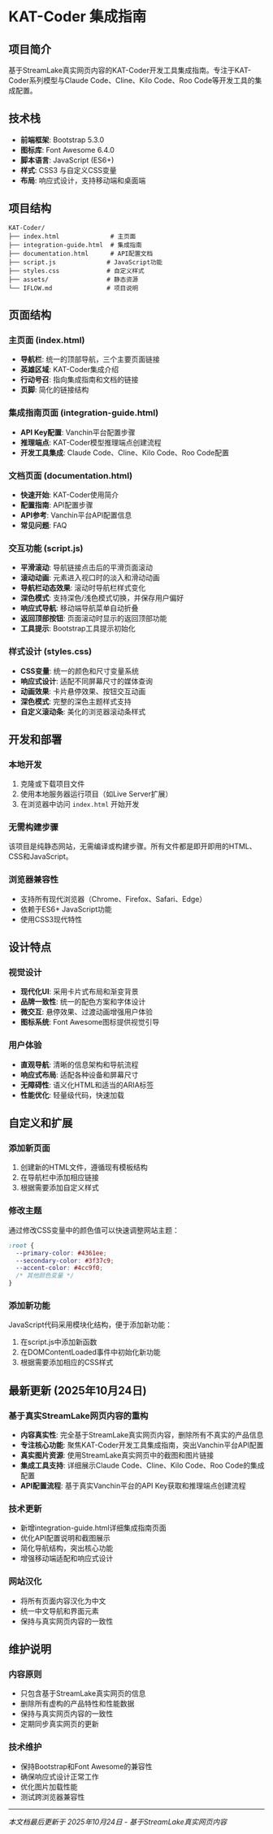 # KAT-Coder 集成指南

## 项目简介
基于StreamLake真实网页内容的KAT-Coder开发工具集成指南。专注于KAT-Coder系列模型与Claude Code、Cline、Kilo Code、Roo Code等开发工具的集成配置。

## 技术栈
- **前端框架**: Bootstrap 5.3.0
- **图标库**: Font Awesome 6.4.0
- **脚本语言**: JavaScript (ES6+)
- **样式**: CSS3 与自定义CSS变量
- **布局**: 响应式设计，支持移动端和桌面端

## 项目结构
```
KAT-Coder/
├── index.html              # 主页面
├── integration-guide.html  # 集成指南
├── documentation.html      # API配置文档
├── script.js              # JavaScript功能
├── styles.css             # 自定义样式
├── assets/                # 静态资源
└── IFLOW.md               # 项目说明
```

## 页面结构

### 主页面 (index.html)
- **导航栏**: 统一的顶部导航，三个主要页面链接
- **英雄区域**: KAT-Coder集成介绍
- **行动号召**: 指向集成指南和文档的链接
- **页脚**: 简化的链接结构

### 集成指南页面 (integration-guide.html)
- **API Key配置**: Vanchin平台配置步骤
- **推理端点**: KAT-Coder模型推理端点创建流程
- **开发工具集成**: Claude Code、Cline、Kilo Code、Roo Code配置

### 文档页面 (documentation.html)
- **快速开始**: KAT-Coder使用简介
- **配置指南**: API配置步骤
- **API参考**: Vanchin平台API配置信息
- **常见问题**: FAQ

### 交互功能 (script.js)
- **平滑滚动**: 导航链接点击后的平滑页面滚动
- **滚动动画**: 元素进入视口时的淡入和滑动动画
- **导航栏动态效果**: 滚动时导航栏样式变化
- **深色模式**: 支持深色/浅色模式切换，并保存用户偏好
- **响应式导航**: 移动端导航菜单自动折叠
- **返回顶部按钮**: 页面滚动时显示的返回顶部功能
- **工具提示**: Bootstrap工具提示初始化

### 样式设计 (styles.css)
- **CSS变量**: 统一的颜色和尺寸变量系统
- **响应式设计**: 适配不同屏幕尺寸的媒体查询
- **动画效果**: 卡片悬停效果、按钮交互动画
- **深色模式**: 完整的深色主题样式支持
- **自定义滚动条**: 美化的浏览器滚动条样式

## 开发和部署

### 本地开发
1. 克隆或下载项目文件
2. 使用本地服务器运行项目（如Live Server扩展）
3. 在浏览器中访问 `index.html` 开始开发

### 无需构建步骤
该项目是纯静态网站，无需编译或构建步骤。所有文件都是即开即用的HTML、CSS和JavaScript。

### 浏览器兼容性
- 支持所有现代浏览器（Chrome、Firefox、Safari、Edge）
- 依赖于ES6+ JavaScript功能
- 使用CSS3现代特性

## 设计特点

### 视觉设计
- **现代化UI**: 采用卡片式布局和渐变背景
- **品牌一致性**: 统一的配色方案和字体设计
- **微交互**: 悬停效果、过渡动画增强用户体验
- **图标系统**: Font Awesome图标提供视觉引导

### 用户体验
- **直观导航**: 清晰的信息架构和导航流程
- **响应式布局**: 适配各种设备和屏幕尺寸
- **无障碍性**: 语义化HTML和适当的ARIA标签
- **性能优化**: 轻量级代码，快速加载

## 自定义和扩展

### 添加新页面
1. 创建新的HTML文件，遵循现有模板结构
2. 在导航栏中添加相应链接
3. 根据需要添加自定义样式

### 修改主题
通过修改CSS变量中的颜色值可以快速调整网站主题：
```css
:root {
  --primary-color: #4361ee;
  --secondary-color: #3f37c9;
  --accent-color: #4cc9f0;
  /* 其他颜色变量 */
}
```

### 添加新功能
JavaScript代码采用模块化结构，便于添加新功能：
1. 在script.js中添加新函数
2. 在DOMContentLoaded事件中初始化新功能
3. 根据需要添加相应的CSS样式

## 最新更新 (2025年10月24日)

### 基于真实StreamLake网页内容的重构
- **内容真实性**: 完全基于StreamLake真实网页内容，删除所有不真实的产品信息
- **专注核心功能**: 聚焦KAT-Coder开发工具集成指南，突出Vanchin平台API配置
- **真实图片资源**: 使用StreamLake真实网页中的截图和图片链接
- **集成工具支持**: 详细展示Claude Code、Cline、Kilo Code、Roo Code的集成配置
- **API配置流程**: 基于真实Vanchin平台的API Key获取和推理端点创建流程

### 技术更新
- 新增integration-guide.html详细集成指南页面
- 优化API配置说明和截图展示
- 简化导航结构，突出核心功能
- 增强移动端适配和响应式设计

### 网站汉化
- 将所有页面内容汉化为中文
- 统一中文导航和界面元素
- 保持与真实网页内容的一致性

## 维护说明

### 内容原则
- 只包含基于StreamLake真实网页的信息
- 删除所有虚构的产品特性和性能数据
- 保持与真实网页内容的一致性
- 定期同步真实网页的更新

### 技术维护
- 保持Bootstrap和Font Awesome的兼容性
- 确保响应式设计正常工作
- 优化图片加载性能
- 测试跨浏览器兼容性

---
*本文档最后更新于 2025年10月24日 - 基于StreamLake真实网页内容*